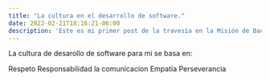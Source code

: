 ```yaml
---
title: "La cultura en el desarrollo de software."
date: 2022-02-21T18:16:21-06:00
description: 'Este es mi primer post de la travesía en la Misión de Backend con Node JS de Launch X.'
---
```

La cultura de desarollo de software para mi se basa en:

Respeto
Responsabilidad
la comunicacion
Empatia
Perseverancia
